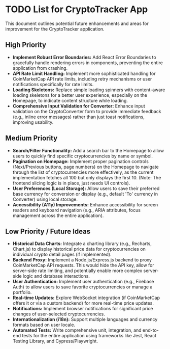 # TODO List for CryptoTracker App

This document outlines potential future enhancements and areas for improvement for the CryptoTracker application.

## High Priority

* **Implement Robust Error Boundaries:** Add React Error Boundaries to gracefully handle rendering errors in components, preventing the entire application from crashing.
* **API Rate Limit Handling:** Implement more sophisticated handling for CoinMarketCap API rate limits, including retry mechanisms or user notifications specifically for rate limits.
* **Loading Skeletons:** Replace simple loading spinners with content-aware loading skeletons for a better user experience, especially on the Homepage, to indicate content structure while loading.
* **Comprehensive Input Validation for Converter:** Enhance input validation on the CryptoConverter form to provide immediate feedback (e.g., inline error messages) rather than just toast notifications, improving usability.

## Medium Priority

* **Search/Filter Functionality:** Add a search bar to the Homepage to allow users to quickly find specific cryptocurrencies by name or symbol.
* **Pagination on Homepage:** Implement proper pagination controls (Next/Previous buttons, page numbers) on the Homepage to navigate through the list of cryptocurrencies more effectively, as the current implementation fetches all 100 but only displays the first 10. (Note: The frontend slicing logic is in place, just needs UI controls).
* **User Preferences (Local Storage):** Allow users to save their preferred base currency for conversion or display (e.g., default 'To' currency in Converter) using local storage.
* **Accessibility (A11y) Improvements:** Enhance accessibility for screen readers and keyboard navigation (e.g., ARIA attributes, focus management across the entire application).

## Low Priority / Future Ideas

* **Historical Data Charts:** Integrate a charting library (e.g., Recharts, Chart.js) to display historical price data for cryptocurrencies on individual crypto detail pages (if implemented).
* **Backend Proxy:** Implement a Node.js/Express.js backend to proxy CoinMarketCap API requests. This would hide the API key, allow for server-side rate limiting, and potentially enable more complex server-side logic and database interactions.
* **User Authentication:** Implement user authentication (e.g., Firebase Auth) to allow users to save favorite cryptocurrencies or manage a portfolio.
* **Real-time Updates:** Explore WebSocket integration (if CoinMarketCap offers it or via a custom backend) for more real-time price updates.
* **Notifications:** Implement browser notifications for significant price changes of user-selected cryptocurrencies.
* **Internationalization (i18n):** Support multiple languages and currency formats based on user locale.
* **Automated Tests:** Write comprehensive unit, integration, and end-to-end tests for the entire application using frameworks like Jest, React Testing Library, and Cypress/Playwright.
